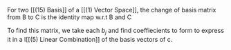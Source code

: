 For two [[(15) Basis]] of a [[(1) Vector Space]], the change of basis matrix from B to C is the identity map w.r.t B and C

To find this matrix, we take each $b_j$ and find coeffiecients to form to express it in a l[[(5) Linear Combination]] of the basis vectors of c.